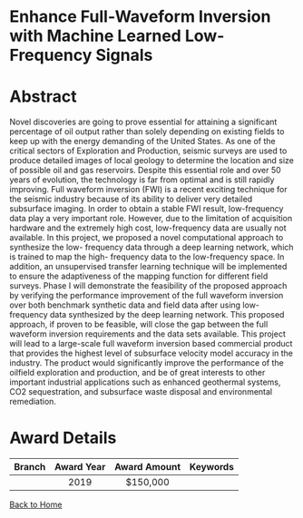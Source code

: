 
Enhance Full-Waveform Inversion with Machine Learned Low-Frequency Signals
==========================================================================

# Abstract


Novel discoveries are going to prove essential for attaining a significant percentage of oil output rather than solely depending on existing fields to keep up with the energy demanding of the United States. As one of the critical sectors of Exploration and Production, seismic surveys are used to produce detailed images of local geology to determine the location and size of possible oil and gas reservoirs. Despite this essential role and over 50 years of evolution, the technology is far from optimal and is still rapidly improving. Full waveform inversion (FWI) is a recent exciting technique for the seismic industry because of its ability to deliver very detailed subsurface imaging. In order to obtain a stable FWI result, low-frequency data play a very important role. However, due to the limitation of acquisition hardware and the extremely high cost, low-frequency data are usually not available. In this project, we proposed a novel computational approach to synthesize the low- frequency data through a deep learning network, which is trained to map the high- frequency data to the low-frequency space. In addition, an unsupervised transfer learning technique will be implemented to ensure the adaptiveness of the mapping function for different field surveys. Phase I will demonstrate the feasibility of the proposed approach by verifying the performance improvement of the full waveform inversion over both benchmark synthetic data and field data after using low-frequency data synthesized by the deep learning network. This proposed approach, if proven to be feasible, will close the gap between the full waveform inversion requirements and the data sets available. This project will lead to a large-scale full waveform inversion based commercial product that provides the highest level of subsurface velocity model accuracy in the industry. The product would significantly improve the performance of the oilfield exploration and production, and be of great interests to other important industrial applications such as enhanced geothermal systems, CO2 sequestration, and subsurface waste disposal and environmental remediation.  

# Award Details

|Branch|Award Year|Award Amount|Keywords|
| :---: | :---: | :---: | :---: |
||2019|$150,000||
  
  


[Back to Home](https://github.com/chrischow/dod_sbir_awards#762)